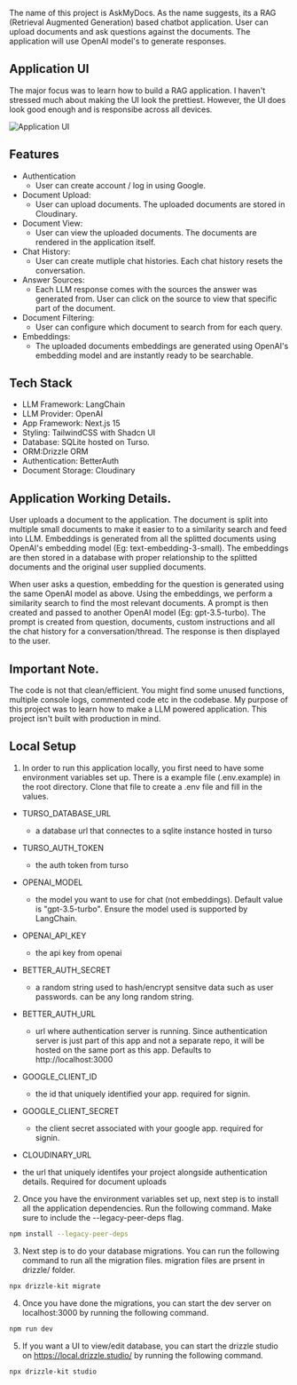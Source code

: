 The name of this project is AskMyDocs. As the name suggests, its a RAG (Retrieval Augmented Generation) based chatbot application. User can upload documents and ask questions against the documents. The application will use OpenAI model's to generate responses.


## Application UI
The major focus was to learn how to build a RAG application. I haven't stressed much about making the UI look the prettiest. However, the UI does look good enough and is responsibe across all devices. 

![Application UI](https://github.com/user-attachments/assets/26439b7d-01f8-4a3d-9a10-af8575d1c30b)


## Features
- Authentication 
  - User can create account / log in using Google. 
- Document Upload: 
  - User can upload documents. The uploaded documents are stored in Cloudinary. 
- Document View:
  - User can view the uploaded documents. The documents are rendered in the application itself. 
- Chat History:
  - User can create mutliple chat histories. Each chat history resets the conversation.
- Answer Sources:
  - Each LLM response comes with the sources the answer was generated from. User can click on the source to view that specific part of the document.
- Document Filtering:
  - User can configure which document to search from for each query.
- Embeddings:
  - The uploaded documents embeddings are generated using OpenAI's embedding model and are instantly ready to be searchable.




## Tech Stack

- LLM Framework: LangChain
- LLM Provider: OpenAI
- App Framework: Next.js 15
- Styling: TailwindCSS with Shadcn UI
- Database: SQLite hosted on Turso. 
- ORM:Drizzle ORM 
- Authentication: BetterAuth
- Document Storage: Cloudinary


## Application Working Details. 

User uploads a document to the application. The document is split into multiple small documents to make it easier to to a similarity search and feed into LLM. Embeddings is generated from all the splitted documents using OpenAI's embedding model (Eg: text-embedding-3-small). The embeddings are then stored in a database with proper relationship to the splitted documents and the original user supplied documents. 

When user asks a question, embedding for the question is generated using the same OpenAI model as above. Using the embeddings, we perform a similarity search to find the most relevant documents. A prompt is then created and passed to another OpenAI model (Eg: gpt-3.5-turbo). The prompt is created from question, documents, custom instructions and all the chat history for a conversation/thread. The response is then displayed to the user. 


## Important Note.

The code is not that clean/efficient. You might find some unused functions, multiple console logs, commented code etc in the codebase. My purpose of this project was to learn how to make a LLM powered application. This project isn't built with production in mind. 



## Local Setup

1) In order to run this application locally, you first need to have some environment variables set up. There is a example file (.env.example) in the root directory. Clone that file to create a .env file and fill in the values. 

- TURSO_DATABASE_URL
  - a database url that connectes to a sqlite instance hosted in turso

- TURSO_AUTH_TOKEN
  - the auth token from turso

- OPENAI_MODEL
  - the model you want to use for chat (not embeddings). Default value is "gpt-3.5-turbo". Ensure the model used is supported by LangChain.

- OPENAI_API_KEY
  - the api key from openai

- BETTER_AUTH_SECRET
  - a random string used to hash/encrypt sensitve data such as user passwords. can be any long random string. 

- BETTER_AUTH_URL
  - url where authentication server is running. Since authentication server is just part of this app and not a separate repo, it will be hosted on the same port as this app. Defaults to http://localhost:3000

- GOOGLE_CLIENT_ID
  - the id that uniquely identified your app. required for signin. 

- GOOGLE_CLIENT_SECRET
  - the client secret associated with your google app. required for signin.

- CLOUDINARY_URL
 - the url that uniquely identifes your project alongside authentication details. Required for document uploads


2) Once you have the environment variables set up, next step is to install all the application dependencies. Run the following command. Make sure to include the --legacy-peer-deps flag. 

```bash
npm install --legacy-peer-deps 
```

3) Next step is to do your database migrations. You can run the following command to run all the migration files. migration files are prsent in drizzle/ folder. 

```bash
npx drizzle-kit migrate
```

4) Once you have done the migrations, you can start the dev server on localhost:3000 by running the following command. 

```bash
npm run dev
```

5) If you want a UI to view/edit database, you can start the drizzle studio on https://local.drizzle.studio/ by running the following command. 

```bash
npx drizzle-kit studio
```
